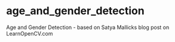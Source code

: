 # age_and_gender_detection
Age and Gender Detection - based on Satya Mallicks blog post on LearnOpenCV.com

